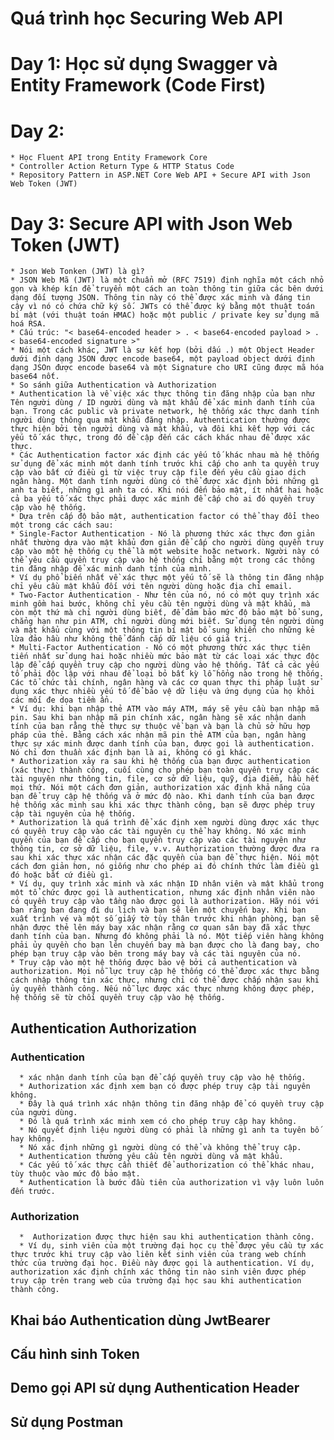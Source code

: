 # Quá trình học Securing Web API

# Day 1: Học sử dụng Swagger và Entity Framework (Code First)
# Day 2: 
    * Học Fluent API trong Entity Framework Core 
    * Controller Action Return Type & HTTP Status Code 
    * Repository Pattern in ASP.NET Core Web API + Secure API with Json Web Token (JWT)
# Day 3: Secure API with Json Web Token (JWT)
    * Json Web Tonken (JWT) là gì?
    * JSON Web Mã (JWT) là một chuẩn mở (RFC 7519) định nghĩa một cách nhỏ gọn và khép kín để truyền một cách an toàn thông tin giữa các bên dưới dạng đối tượng JSON. Thông tin này có thể được xác minh và đáng tin cậy vì nó có chứa chữ ký số. JWTs có thể được ký bằng một thuật toán bí mật (với thuật toán HMAC) hoặc một public / private key sử dụng mã hoá RSA.
    * Cấu trúc: "< base64-encoded header > . < base64-encoded payload > . < base64-encoded signature >"
    * Nói một cách khác, JWT là sự kết hợp (bởi dấu .) một Object Header dưới định dạng JSON được encode base64, một payload object dưới định dạng JSOn được encode base64 và một Signature cho URI cũng được mã hóa base64 nốt.
    * So sánh giữa Authentication và Authorization
    * Authentication là về việc xác thực thông tin đăng nhập của bạn như Tên người dùng / ID người dùng và mật khẩu để xác minh danh tính của bạn. Trong các public và private network, hệ thống xác thực danh tính người dùng thông qua mật khẩu đăng nhập. Authentication thường được thực hiện bởi tên người dùng và mật khẩu, và đôi khi kết hợp với các yếu tố xác thực, trong đó đề cập đến các cách khác nhau để được xác thực.
    * Các Authentication factor xác định các yếu tố khác nhau mà hệ thống sử dụng để xác minh một danh tính trước khi cấp cho anh ta quyền truy cập vào bất cứ điều gì từ việc truy cập file đến yêu cầu giao dịch ngân hàng. Một danh tính người dùng có thể được xác định bởi những gì anh ta biết, những gì anh ta có. Khi nói đến bảo mật, ít nhất hai hoặc cả ba yếu tố xác thực phải được xác minh để cấp cho ai đó quyền truy cập vào hệ thống.
    * Dựa trên cấp độ bảo mật, authentication factor có thể thay đổi theo một trong các cách sau:
    * Single-Factor Authentication - Nó là phương thức xác thực đơn giản nhất thường dựa vào mật khẩu đơn giản để cấp cho người dùng quyền truy cập vào một hệ thống cụ thể là một website hoặc network. Người này có thể yêu cầu quyền truy cập vào hệ thống chỉ bằng một trong các thông tin đăng nhập để xác minh danh tính của mình.
    * Ví dụ phổ biến nhất về xác thực một yếu tố sẽ là thông tin đăng nhập chỉ yêu cầu mật khẩu đối với tên người dùng hoặc địa chỉ email.
    * Two-Factor Authentication - Như tên của nó, nó có một quy trình xác minh gồm hai bước, không chỉ yêu cầu tên người dùng và mật khẩu, mà còn một thứ mà chỉ người dùng biết, để đảm bảo mức độ bảo mật bổ sung, chẳng hạn như pin ATM, chỉ người dùng mới biết. Sử dụng tên người dùng và mật khẩu cùng với một thông tin bí mật bổ sung khiến cho những kẻ lừa đảo hầu như không thể đánh cắp dữ liệu có giá trị.
    * Multi-Factor Authentication - Nó có một phương thức xác thực tiên tiến nhất sử dụng hai hoặc nhiều mức bảo mật từ các loại xác thực độc lập để cấp quyền truy cập cho người dùng vào hệ thống. Tất cả các yếu tố phải độc lập với nhau để loại bỏ bất kỳ lỗ hổng nào trong hệ thống. Các tổ chức tài chính, ngân hàng và các cơ quan thực thi pháp luật sử dụng xác thực nhiều yếu tố để bảo vệ dữ liệu và ứng dụng của họ khỏi các mối đe dọa tiềm ẩn.
    * Ví dụ: khi bạn nhập thẻ ATM vào máy ATM, máy sẽ yêu cầu bạn nhập mã pin. Sau khi bạn nhập mã pin chính xác, ngân hàng sẽ xác nhận danh tính của bạn rằng thẻ thực sự thuộc về bạn và bạn là chủ sở hữu hợp pháp của thẻ. Bằng cách xác nhận mã pin thẻ ATM của bạn, ngân hàng thực sự xác minh được danh tính của bạn, được gọi là authentication. Nó chỉ đơn thuần xác định bạn là ai, không có gì khác.
    * Authorization xảy ra sau khi hệ thống của bạn được authentication (xác thực) thành công, cuối cùng cho phép bạn toàn quyền truy cập các tài nguyên như thông tin, file, cơ sở dữ liệu, quỹ, địa điểm, hầu hết mọi thứ. Nói một cách đơn giản, authorization xác định khả năng của bạn để truy cập hệ thống và ở mức độ nào. Khi danh tính của bạn được hệ thống xác minh sau khi xác thực thành công, bạn sẽ được phép truy cập tài nguyên của hệ thống.
    * Authorization là quá trình để xác định xem người dùng được xác thực có quyền truy cập vào các tài nguyên cụ thể hay không. Nó xác minh quyền của bạn để cấp cho bạn quyền truy cập vào các tài nguyên như thông tin, cơ sở dữ liệu, file, v.v. Authorization thường được đưa ra sau khi xác thực xác nhận các đặc quyền của bạn để thực hiện. Nói một cách đơn giản hơn, nó giống như cho phép ai đó chính thức làm điều gì đó hoặc bất cứ điều gì.
    * Ví dụ, quy trình xác minh và xác nhận ID nhân viên và mật khẩu trong một tổ chức được gọi là authentication, nhưng xác định nhân viên nào có quyền truy cập vào tầng nào được gọi là authorization. Hãy nói với bạn rằng bạn đang đi du lịch và bạn sẽ lên một chuyến bay. Khi bạn xuất trình vé và một số giấy tờ tùy thân trước khi nhận phòng, bạn sẽ nhận được thẻ lên máy bay xác nhận rằng cơ quan sân bay đã xác thực danh tính của bạn. Nhưng đó không phải là nó. Một tiếp viên hàng không phải ủy quyền cho bạn lên chuyến bay mà bạn được cho là đang bay, cho phép bạn truy cập vào bên trong máy bay và các tài nguyên của nó.
    * Truy cập vào một hệ thống được bảo vệ bởi cả authentication và authorization. Mọi nỗ lực truy cập hệ thống có thể được xác thực bằng cách nhập thông tin xác thực, nhưng chỉ có thể được chấp nhận sau khi ủy quyền thành công. Nếu nỗ lực được xác thực nhưng không được phép, hệ thống sẽ từ chối quyền truy cập vào hệ thống.
   ## Authentication	Authorization
   ### Authentication 
      * xác nhận danh tính của bạn để cấp quyền truy cập vào hệ thống.	
      * Authorization xác định xem bạn có được phép truy cập tài nguyên không.
      * Đây là quá trình xác nhận thông tin đăng nhập để có quyền truy cập của người dùng.	
      * Đó là quá trình xác minh xem có cho phép truy cập hay không.
      * Nó quyết định liệu người dùng có phải là những gì anh ta tuyên bố hay không.	
      * Nó xác định những gì người dùng có thể và không thể truy cập.
      * Authentication thường yêu cầu tên người dùng và mật khẩu.	
      * Các yếu tố xác thực cần thiết để authorization có thể khác nhau, tùy thuộc vào mức độ bảo mật.
      * Authentication là bước đầu tiên của authorization vì vậy luôn luôn đến trước.	
   ### Authorization
      *  Authorization được thực hiện sau khi authentication thành công.
      * Ví dụ, sinh viên của một trường đại học cụ thể được yêu cầu tự xác thực trước khi truy cập vào liên kết sinh viên của trang web chính thức của trường đại học. Điều này được gọi là authentication.	Ví dụ, authorization xác định chính xác thông tin nào sinh viên được phép truy cập trên trang web của trường đại học sau khi authentication thành công.
   ## Khai báo Authentication dùng JwtBearer
   ## Cấu hình sinh Token
   ## Demo gọi API sử dụng Authentication Header
   ## Sử dụng Postman
